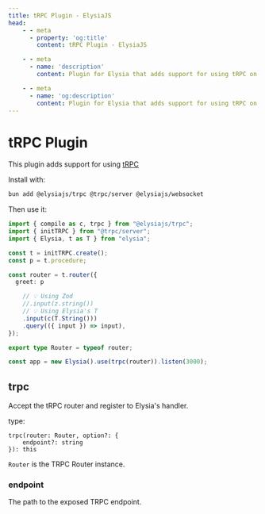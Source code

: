 ```yaml
---
title: tRPC Plugin - ElysiaJS
head:
    - - meta
      - property: 'og:title'
        content: tRPC Plugin - ElysiaJS

    - - meta
      - name: 'description'
        content: Plugin for Elysia that adds support for using tRPC on Bun with Elysia Server. Start by installing the plugin with "bun add @elysiajs/trpc".

    - - meta
      - name: 'og:description'
        content: Plugin for Elysia that adds support for using tRPC on Bun with Elysia Server. Start by installing the plugin with "bun add @elysiajs/trpc".
---
```


# tRPC Plugin
This plugin adds support for using [tRPC](https://trpc.io/)

Install with:
```bash
bun add @elysiajs/trpc @trpc/server @elysiajs/websocket 
```

Then use it:
```typescript
import { compile as c, trpc } from "@elysiajs/trpc";
import { initTRPC } from "@trpc/server";
import { Elysia, t as T } from "elysia";

const t = initTRPC.create();
const p = t.procedure;

const router = t.router({
  greet: p

    // 💡 Using Zod
    //.input(z.string())
    // 💡 Using Elysia's T
    .input(c(T.String()))
    .query(({ input }) => input),
});

export type Router = typeof router;

const app = new Elysia().use(trpc(router)).listen(3000);
```

## trpc
Accept the tRPC router and register to Elysia's handler.

type:
```
trpc(router: Router, option?: {
    endpoint?: string
}): this
```

`Router` is the TRPC Router instance.

### endpoint
The path to the exposed TRPC endpoint.
